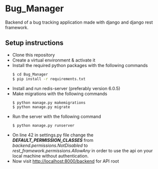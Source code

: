 # Bug_Manager
Backend of a bug tracking application made with django and django rest framework.

## Setup instructions
- Clone this repository
- Create a virtual environment & activate it
- Install the required python packages with the following commands
    ```sh
    $ cd Bug_Manager
    $ pip install -r requirements.txt
    ```
- Install and run redis-server (preferably version 6.0.5)
- Make migrations with the following commands
    ```sh
    $ python manage.py makemigrations
    $ python manage.py migrate
    ```
- Run the server with the following command
    ```sh
    $ python manage.py runserver
    ```
- On line 42 in settings.py file change the **_DEFAULT_PERMISSION_CLASSES_** from _backend.permissions.NotDisabled_ to _rest_framework.permissions.AllowAny_ in order to use the api on your local machine without authentication.
- Now visit [http://localhost:8000/backend](http://localhost:8000/backend) for API root